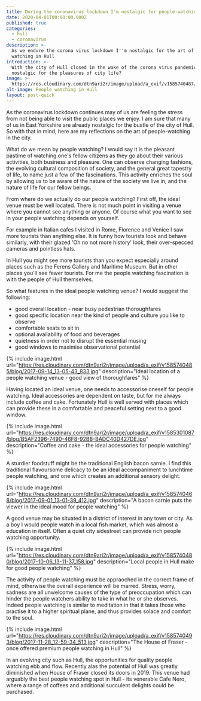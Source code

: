 ```yaml
---
title: During the coronavirus lockdown I'm nostalgic for people-watching in Hull
date: 2020-04-01T00:00:00.000Z
published: true
categories:
  - hull
  - coronavirus
description: >-
  As we endure the corona virus lockdown I''m nostalgic for the art of people
  watching in Hull
introduction: >-
  With the city of Hull closed in the wake of the corona virus pandemic, are we
  nostalgic for the pleasures of city life?
image: >-
  https://res.cloudinary.com/dtn9ari2r/image/upload/a_exif/v1585740487/blog/2017-11-27_12-48-51_016.jpg
alt-image: People watching in Hull
layout: post-quick
---
```


As the coronavirus lockdown continues may of us are feeling the stress from not being able to visit the public places we enjoy. I am sure that many of us in East Yorkshire are already nostalgic for the bustle of the city of Hull. So with that in mind, here are my reflections on the art of people-watching in the city.

What do we mean by people watching? I would say it is the pleasant pastime of watching one's fellow citizens as they go about their various activities, both business and pleasure. One can observe changing fashions, the evolving cultural composition of society, and the general great tapestry of life, to name just a few of the fascinations. This activity enriches the soul by allowing us to be aware of the nature of the society we live in, and the nature of life for our fellow beings.

From where do we actually do our people watching? First off, the ideal venue must be well located. There is not much point in visiting a venue where you cannot see anything or anyone. Of course what you want to see in your people watching depends on yourself.

For example in Italian cafes I visited in Rome, Florence and Venice I saw more tourists than anything else. It is funny how tourists look and behave similarly, with their glazed 'Oh no not more history' look, their over-specced cameras and pointless hats.

In Hull you might see more tourists than you expect especially around places such as the Ferens Gallery and Maritime Museum. But in other places you'll see fewer tourists. For me the people watching fascination is with the people of Hull themselves.

So what features in the ideal people watching venue? I would suggest the following:

* good overall location - near busy pedestrian thoroughfares
* good specific location near the kind of people and culture you like to observe
* comfortable seats to sit in
* optional availability of food and beverages
* quietness in order not to disrupt the essential musing
* good windows to maximise observational potential

{% include image.html url="https://res.cloudinary.com/dtn9ari2r/image/upload/a_exif/v1585740485/blog/2017-09-14_13-05-43_833.jpg" description="Ideal location of a people watching venue - good view of thoroughfares" %}

Having located an  ideal venue, one needs to accessorise oneself for people watching. Ideal accessories are dependent on taste, but for me always include coffee and cake. Fortunately Hull is well served with places which can provide these in a comfortable and peaceful setting next to a good window.

{% include image.html url="https://res.cloudinary.com/dtn9ari2r/image/upload/a_exif/v1585301087/blog/B5AF2396-7490-46F8-92B8-BADC40D427DE.jpg" description="Coffee and cake - the ideal accessories for people watching" %}

A sturdier foodstuff might be the traditional English bacon sarnie. I find this traditional flavoursome delicacy to be an ideal accompaniment to lunchtime people watching, and one which creates an additional sensory delight.

{% include image.html url="https://res.cloudinary.com/dtn9ari2r/image/upload/a_exif/v1585740468/blog/2017-09-01_13-01-39_412.jpg" description="A bacon sarnie puts the viewer in the ideal mood for people watching" %}

A good venue may be situated in a district of interest in any town or city. As a boy I would people watch in a local fish market, which was almost a education in itself. Often a quiet city sidestreet can provide rich people watching opportunity. 

{% include image.html url="https://res.cloudinary.com/dtn9ari2r/image/upload/a_exif/v1585740480/blog/2017-10-06_13-11-37_158.jpg" description="Local people in Hull make for good people watching" %}

The activity of people watching must be appraoched in the correct frame of mind, otherwise the overall experience will be marred. Stress, worry, sadness are all unwelcome causes of the type of preoccupation which can hinder the people watchers ability to take in what he or she observes. Indeed people watching is similar to meditation in that it takes those who practise it to a higher spiritual plane, and thus provides solace and comfort to the soul. 

{% include image.html url="https://res.cloudinary.com/dtn9ari2r/image/upload/a_exif/v1585740493/blog/2017-11-28_12-59-34_513.jpg" description="The House of Fraser - once offered premium people watching in Hull" %}

In an evolving city such as Hull, the opportunities for quality people watching ebb and flow. Recently alas the potential of Hull was greatly diminished when House of Fraser closed its doors in 2019. This venue had arguably the best people watching spot in Hull - its venerable Cafe Nero, where a range of coffees and additional succulent delights could be purchased. 